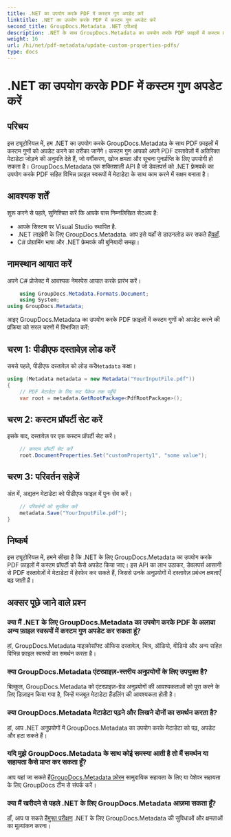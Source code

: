 ```yaml
---
title: .NET का उपयोग करके PDF में कस्टम गुण अपडेट करें
linktitle: .NET का उपयोग करके PDF में कस्टम गुण अपडेट करें
second_title: GroupDocs.Metadata .NET एपीआई
description: .NET के साथ GroupDocs.Metadata का उपयोग करके PDF फ़ाइलों में कस्टम प्रॉपर्टीज़ को अपडेट करना सीखें। PDF मेटाडेटा को कुशलतापूर्वक मैनिपुलेट करने के लिए सरल चरण।
weight: 16
url: /hi/net/pdf-metadata/update-custom-properties-pdfs/
type: docs
---
```

# .NET का उपयोग करके PDF में कस्टम गुण अपडेट करें

## परिचय
इस ट्यूटोरियल में, हम .NET का उपयोग करके GroupDocs.Metadata के साथ PDF फ़ाइलों में कस्टम गुणों को अपडेट करने का तरीका जानेंगे। कस्टम गुण आपको अपने PDF दस्तावेज़ों में अतिरिक्त मेटाडेटा जोड़ने की अनुमति देते हैं, जो वर्गीकरण, खोज क्षमता और सूचना पुनर्प्राप्ति के लिए उपयोगी हो सकता है। GroupDocs.Metadata एक शक्तिशाली API है जो डेवलपर्स को .NET फ़्रेमवर्क का उपयोग करके PDF सहित विभिन्न फ़ाइल स्वरूपों में मेटाडेटा के साथ काम करने में सक्षम बनाता है।
## आवश्यक शर्तें
शुरू करने से पहले, सुनिश्चित करें कि आपके पास निम्नलिखित सेटअप है:
- आपके सिस्टम पर Visual Studio स्थापित है.
-  .NET लाइब्रेरी के लिए GroupDocs.Metadata. आप इसे यहाँ से डाउनलोड कर सकते हैं[यहाँ](https://releases.groupdocs.com/metadata/net/).
- C# प्रोग्रामिंग भाषा और .NET फ्रेमवर्क की बुनियादी समझ।

## नामस्थान आयात करें
अपने C# प्रोजेक्ट में आवश्यक नेमस्पेस आयात करके प्रारंभ करें।
```csharp
    using GroupDocs.Metadata.Formats.Document;
    using System;
using GroupDocs.Metadata;
```

आइए GroupDocs.Metadata का उपयोग करके PDF फ़ाइलों में कस्टम गुणों को अपडेट करने की प्रक्रिया को सरल चरणों में विभाजित करें:
## चरण 1: पीडीएफ दस्तावेज़ लोड करें
 सबसे पहले, पीडीएफ दस्तावेज़ को लोड करें`Metadata` कक्षा।
```csharp
using (Metadata metadata = new Metadata("YourInputFile.pdf"))
{
    // PDF मेटाडेटा के लिए रूट पैकेज तक पहुँचें
    var root = metadata.GetRootPackage<PdfRootPackage>();
```
## चरण 2: कस्टम प्रॉपर्टी सेट करें
इसके बाद, दस्तावेज़ पर एक कस्टम प्रॉपर्टी सेट करें।
```csharp
    // कस्टम प्रॉपर्टी सेट करें
    root.DocumentProperties.Set("customProperty1", "some value");
```
## चरण 3: परिवर्तन सहेजें
अंत में, अद्यतन मेटाडेटा को पीडीएफ फाइल में पुनः सेव करें।
```csharp
    // परिवर्तनों को सुरक्षित करें
    metadata.Save("YourInputFile.pdf");
}
```

## निष्कर्ष
इस ट्यूटोरियल में, हमने सीखा है कि .NET के लिए GroupDocs.Metadata का उपयोग करके PDF फ़ाइलों में कस्टम प्रॉपर्टी को कैसे अपडेट किया जाए। इस API का लाभ उठाकर, डेवलपर्स आसानी से PDF दस्तावेज़ों में मेटाडेटा में हेरफेर कर सकते हैं, जिससे उनके अनुप्रयोगों में दस्तावेज़ प्रबंधन क्षमताएँ बढ़ जाती हैं।

## अक्सर पूछे जाने वाले प्रश्न
### क्या मैं .NET के लिए GroupDocs.Metadata का उपयोग करके PDF के अलावा अन्य फ़ाइल स्वरूपों में कस्टम गुण अपडेट कर सकता हूं?
हां, GroupDocs.Metadata माइक्रोसॉफ्ट ऑफिस दस्तावेज़, चित्र, ऑडियो, वीडियो और अन्य सहित विभिन्न फ़ाइल स्वरूपों का समर्थन करता है।
### क्या GroupDocs.Metadata एंटरप्राइज़-स्तरीय अनुप्रयोगों के लिए उपयुक्त है?
बिल्कुल, GroupDocs.Metadata को एंटरप्राइज़-ग्रेड अनुप्रयोगों की आवश्यकताओं को पूरा करने के लिए डिज़ाइन किया गया है, जिन्हें मजबूत मेटाडेटा हैंडलिंग की आवश्यकता होती है।
### क्या GroupDocs.Metadata मेटाडेटा पढ़ने और लिखने दोनों का समर्थन करता है?
हां, आप .NET अनुप्रयोगों में GroupDocs.Metadata का उपयोग करके मेटाडेटा को पढ़, अपडेट और हटा सकते हैं।
### यदि मुझे GroupDocs.Metadata के साथ कोई समस्या आती है तो मैं समर्थन या सहायता कैसे प्राप्त कर सकता हूँ?
 आप यहां जा सकते हैं[GroupDocs.Metadata फ़ोरम](https://forum.groupdocs.com/c/metadata/14) सामुदायिक सहायता के लिए या पेशेवर सहायता के लिए GroupDocs टीम से संपर्क करें।
### क्या मैं खरीदने से पहले .NET के लिए GroupDocs.Metadata आज़मा सकता हूँ?
 हाँ, आप पा सकते हैं[मुफ्त परीक्षण](https://releases.groupdocs.com/) .NET के लिए GroupDocs.Metadata की सुविधाओं और क्षमताओं का मूल्यांकन करना।